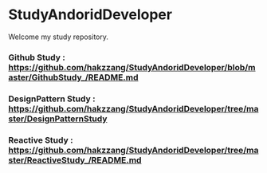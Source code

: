 # StudyAndoridDeveloper

Welcome my study repository.

### Github Study : https://github.com/hakzzang/StudyAndoridDeveloper/blob/master/GithubStudy_/README.md
### DesignPattern Study : https://github.com/hakzzang/StudyAndoridDeveloper/tree/master/DesignPatternStudy
### Reactive Study : https://github.com/hakzzang/StudyAndoridDeveloper/tree/master/ReactiveStudy_/README.md
